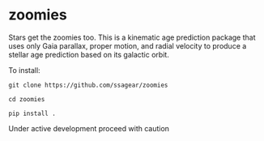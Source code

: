 # zoomies

Stars get the zoomies too. This is a kinematic age prediction package that uses only Gaia parallax, proper motion, and radial velocity to produce a stellar age prediction based on its galactic orbit.

To install: 

```
git clone https://github.com/ssagear/zoomies

cd zoomies

pip install .
```
Under active development proceed with caution 
